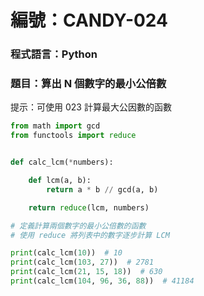 # 編號：CANDY-024

### 程式語言：Python

### 題目：算出 N 個數字的最小公倍數

提示：可使用 023 計算最大公因數的函數

```py
from math import gcd
from functools import reduce


def calc_lcm(*numbers):

    def lcm(a, b):
        return a * b // gcd(a, b)

    return reduce(lcm, numbers)

# 定義計算兩個數字的最小公倍數的函數
# 使用 reduce 將列表中的數字逐步計算 LCM

print(calc_lcm(10))  # 10
print(calc_lcm(103, 27))  # 2781
print(calc_lcm(21, 15, 18))  # 630
print(calc_lcm(104, 96, 36, 88))  # 41184
```